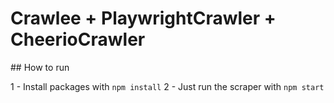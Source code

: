 # Crawlee + PlaywrightCrawler + CheerioCrawler


## How to run

1 - Install packages with `npm install`
2 - Just run the scraper with `npm start`